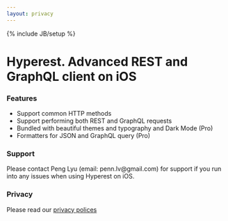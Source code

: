 ```yaml
---
layout: privacy 
---
```

{% include JB/setup %}

<h1>Hyperest. Advanced REST and GraphQL client on iOS</h1>

<h3>Features</h3>
<ul>
  <li>Support common HTTP methods</li>
  <li>Support performing both REST and GraphQL requests</li>
  <li>Bundled with beautiful themes and typography and Dark Mode (Pro)</li>
  <li>Formatters for JSON and GraphQL query (Pro)</li>

</ul>

<h3>Support</h3>

<p>Please contact Peng Lyu (email: penn.lv@gmail.com) for support if you run into any issues when using Hyperest on iOS.</p>

<h3>Privacy</h3>

<p>Please read our <a href="http://rebornix.com/hyperest/privacy/">privacy polices</a></p>